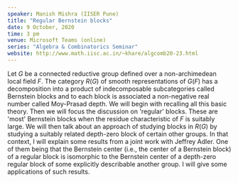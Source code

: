 ```yaml
---
speaker: Manish Mishra (IISER Pune)
title: "Regular Bernstein blocks"
date: 9 October, 2020
time: 3 pm
venue: Microsoft Teams (online)
series: "Algebra & Combinatorics Seminar"
website: http://www.math.iisc.ac.in/~khare/algcomb20-23.html
---
```


Let $G$ be a connected reductive group defined over a non-archimedean local field $F$.
The category $R(G)$ of smooth representations of $G(F)$ has a decomposition into a
product of indecomposable subcategories called Bernstein blocks and to each block is
associated a non-negative real number called Moy-Prasad depth. We will begin with
recalling all this basic theory. Then we will focus the discussion on 'regular' blocks.
These are 'most' Bernstein blocks when the residue characteristic of $F$ is suitably
large. We will then talk about an approach of studying blocks in $R(G)$ by studying a
suitably related depth-zero block of certain other groups. In that context, I will
explain some results from a joint work with Jeffrey Adler. One of them being that the
Bernstein center (i.e., the center of a Bernstein block) of a regular block is isomorphic
to the Bernstein center of a depth-zero regular block of some explicitly describable
another group. I will give some applications of such results.
